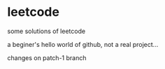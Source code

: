# leetcode
some solutions of leetcode

a beginer's hello world of github, not a real project...

changes on patch-1 branch
